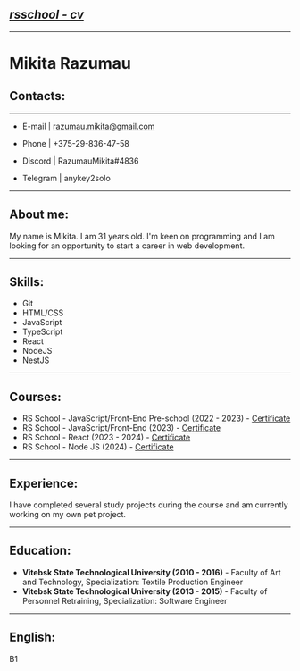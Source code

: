 ## [ _rsschool - cv_ ](https://github.com/RazumauMikita/rsschool-cv)
***
# **Mikita Razumau**


## **Contacts:**
***
* E-mail | razumau.mikita@gmail.com

* Phone  | +375-29-836-47-58

* Discord | RazumauMikita#4836
  
* Telegram | anykey2solo

***
## **About me:**
My name is Mikita. I am 31 years old. I'm keen on programming and I am looking for an opportunity to start a career in web development.
***
## **Skills:**
* Git
* HTML/CSS
* JavaScript
* TypeScript
* React
* NodeJS
* NestJS
***
## **Courses:**
* RS School - JavaScript/Front-End Pre-school (2022 - 2023) - [Certificate](https://app.rs.school/certificate/o4fmwdyv)
* RS School - JavaScript/Front-End (2023) - [Certificate](https://app.rs.school/certificate/oyy2nbx2)
* RS School - React (2023 - 2024) - [Certificate](https://app.rs.school/certificate/lg9zac68)
* RS School - Node JS (2024) - [Certificate](https://app.rs.school/certificate/y6z2pdi3)
***
## **Experience:**
I have completed several study projects during the course and am currently working on my own pet project.
***
## **Education:**
* **Vitebsk State Technological University (2010 - 2016)** - Faculty of Art and Technology, Specialization: Textile Production Engineer
* **Vitebsk State Technological University (2013 - 2015)** - Faculty of Personnel Retraining, Specialization: Software Engineer

***
## **English:**
B1
